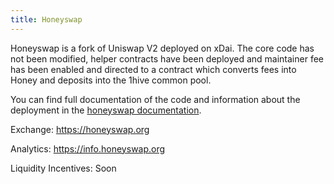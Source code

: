 ```yaml
---
title: Honeyswap
---
```



Honeyswap is a fork of Uniswap V2 deployed on xDai. The core code has not been modified, helper contracts have been deployed and maintainer fee has been enabled and directed to a contract which converts fees into Honey and deposits into the 1hive common pool.

You can find full documentation of the code and information about the deployment in the [honeyswap documentation](/docs/honeyswap).

Exchange: https://honeyswap.org

Analytics: https://info.honeyswap.org

Liquidity Incentives: Soon
